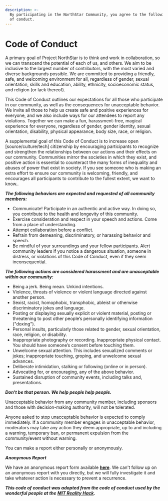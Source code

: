 ```yaml
---
description: >-
  By participating in the NorthStar Community, you agree to the following code
  of conduct.
---
```


# Code of Conduct

A primary goal of Project NorthStar is to think and work in collaboration, so we can transcend the potential of each of us, and others. We aim to be inclusive to the largest number of contributors, with the most varied and diverse backgrounds possible. We are committed to providing a friendly, safe, and welcoming environment for all, regardless of gender, sexual orientation, skills and education, ability, ethnicity, socioeconomic status, and religion \(or lack thereof\).   
  
  
This Code of Conduct outlines our expectations for all those who participate in our community, as well as the consequences for unacceptable behavior. We invite all those to help us create safe and positive experiences for everyone, and we also include ways for our attendees to report any violations. Together we can make a fun, harassment-free, magical experience for everyone, regardless of gender, gender identity, sexual orientation, disability, physical appearance, body size, race, or religion.

A supplemental goal of this Code of Conduct is to increase open \[source/culture/tech\] citizenship by encouraging participants to recognize and strengthen the relationships between our actions and their effects on our community. Communities mirror the societies in which they exist, and positive action is essential to counteract the many forms of inequality and abuses of power that exist in society. If you see someone who is making an extra effort to ensure our community is welcoming, friendly, and encourages all participants to contribute to the fullest extent, we want to know..

‍_**The following behaviors are expected and requested of all community members:**_

* Communicate! Participate in an authentic and active way. In doing so, you contribute to the health and longevity of this community.
* Exercise consideration and respect in your speech and actions. Come from a place of understanding.
* Attempt collaboration before a conflict.
* Refrain from demeaning, discriminatory, or harassing behavior and speech.
* Be mindful of your surroundings and your fellow participants. Alert community leaders if you notice a dangerous situation, someone in distress, or violations of this Code of Conduct, even if they seem inconsequential.

_**The following actions are considered harassment and are unacceptable within our community:**_

* Being a jerk. Being mean. Unkind intentions.
* Violence, threats of violence or violent language directed against another person.
* Sexist, racist, homophobic, transphobic, ableist or otherwise discriminatory jokes and language.
* Posting or displaying sexually explicit or violent material, posting or threatening to post other people’s personally identifying information \("doxing"\).
* Personal insults, particularly those related to gender, sexual orientation, race, religion, or disability.
* Inappropriate photography or recording. Inappropriate physical contact. You should have someone’s consent before touching them.
* Unwelcome sexual attention. This includes sexualized comments or jokes; inappropriate touching, groping, and unwelcome sexual advances.
* Deliberate intimidation, stalking or following \(online or in person\).
* Advocating for, or encouraging, any of the above behavior.
* Sustained disruption of community events, including talks and, presentations.

_**Don't be that person. We help people help people.**_

Unacceptable behavior from any community member, including sponsors and those with decision-making authority, will not be tolerated.  
  
Anyone asked to stop unacceptable behavior is expected to comply immediately. If a community member engages in unacceptable behavior, moderators may take any action they deem appropriate, up to and including a warning, temporary ban, or permanent expulsion from the community/event without warning.   
  
You can make a report either personally or anonymously.

_**Anonymous Report**_

We have an anonymous report form available [**here**](https://docs.google.com/forms/d/e/1FAIpQLScXNxYbIKeXNyp4I_MSeTK7WUkJyt711e7L045WnO_bjaIWVQ/viewform). We can't follow up on an anonymous report with you directly, but we will fully investigate it and take whatever action is necessary to prevent a recurrence. 

_**This code of conduct was adopted from the code of conduct used by the wonderful people at the**_ [_**MIT Reality Hack**_](https://www.mitrealityhack.com/)_**.**_ 

